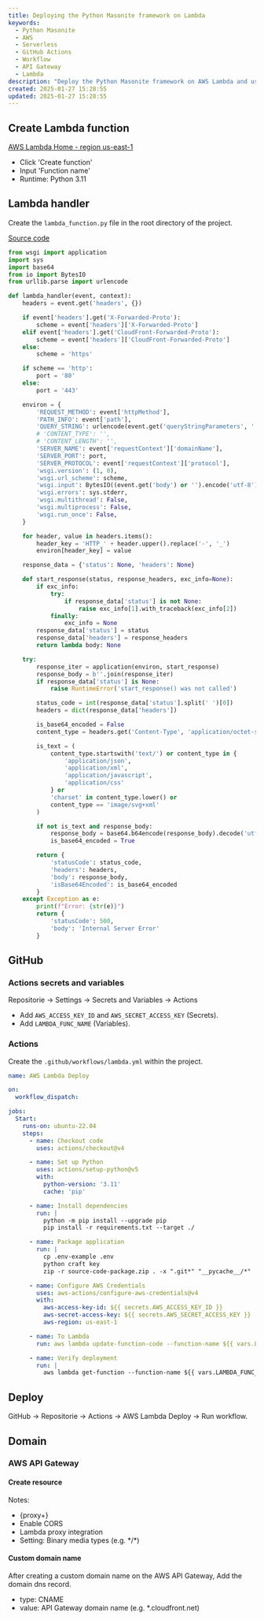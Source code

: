 ```yaml
---
title: Deploying the Python Masonite framework on Lambda
keywords:
  - Python Masonite
  - AWS
  - Serverless
  - GitHub Actions
  - Workflow
  - API Gateway
  - Lambda
description: "Deploy the Python Masonite framework on AWS Lambda and use GitHub for deployment. Create a Lambda function, write the Lambda entry point, and configure a GitHub workflow YAML file. Set up an API Gateway and configure the custom domain for access."
created: 2025-01-27 15:28:55
updated: 2025-01-27 15:28:55
---
```


## Create Lambda function

[AWS Lambda Home - region us-east-1](https://us-east-1.console.aws.amazon.com/lambda/home?region=us-east-1#/functions)

- Click 'Create function'
- Input 'Function name'
- Runtime: Python 3.11

## Lambda handler

Create the `lambda_function.py` file in the root directory of the project.

[Source code](https://github.com/chris1ding1/on-serverless)

```python
from wsgi import application
import sys
import base64
from io import BytesIO
from urllib.parse import urlencode

def lambda_handler(event, context):
    headers = event.get('headers', {})

    if event['headers'].get('X-Forwarded-Proto'):
        scheme = event['headers']['X-Forwarded-Proto']
    elif event['headers'].get('CloudFront-Forwarded-Proto'):
        scheme = event['headers']['CloudFront-Forwarded-Proto']
    else:
        scheme = 'https'

    if scheme == 'http':
        port = '80'
    else:
        port = '443'

    environ = {
        'REQUEST_METHOD': event['httpMethod'],
        'PATH_INFO': event['path'],
        'QUERY_STRING': urlencode(event.get('queryStringParameters', '') or ''),
        # 'CONTENT_TYPE': '',
        # 'CONTENT_LENGTH': '',
        'SERVER_NAME': event['requestContext']['domainName'],
        'SERVER_PORT': port,
        'SERVER_PROTOCOL': event['requestContext']['protocol'],
        'wsgi.version': (1, 0),
        'wsgi.url_scheme': scheme,
        'wsgi.input': BytesIO((event.get('body') or '').encode('utf-8')),
        'wsgi.errors': sys.stderr,
        'wsgi.multithread': False,
        'wsgi.multiprocess': False,
        'wsgi.run_once': False,
    }

    for header, value in headers.items():
        header_key = 'HTTP_' + header.upper().replace('-', '_')
        environ[header_key] = value

    response_data = {'status': None, 'headers': None}

    def start_response(status, response_headers, exc_info=None):
        if exc_info:
            try:
                if response_data['status'] is not None:
                    raise exc_info[1].with_traceback(exc_info[2])
            finally:
                exc_info = None
        response_data['status'] = status
        response_data['headers'] = response_headers
        return lambda body: None

    try:
        response_iter = application(environ, start_response)
        response_body = b''.join(response_iter)
        if response_data['status'] is None:
            raise RuntimeError('start_response() was not called')

        status_code = int(response_data['status'].split(' ')[0])
        headers = dict(response_data['headers'])

        is_base64_encoded = False
        content_type = headers.get('Content-Type', 'application/octet-stream')

        is_text = (
            content_type.startswith('text/') or content_type in {
                'application/json',
                'application/xml',
                'application/javascript',
                'application/css'
            } or
            'charset' in content_type.lower() or
            content_type == 'image/svg+xml'
        )

        if not is_text and response_body:
            response_body = base64.b64encode(response_body).decode('utf-8')
            is_base64_encoded = True

        return {
            'statusCode': status_code,
            'headers': headers,
            'body': response_body,
            'isBase64Encoded': is_base64_encoded
        }
    except Exception as e:
        print(f"Error: {str(e)}")
        return {
            'statusCode': 500,
            'body': 'Internal Server Error'
        }
```

## GitHub

### Actions secrets and variables

Repositorie -> Settings -> Secrets and Variables -> Actions

- Add `AWS_ACCESS_KEY_ID` and `AWS_SECRET_ACCESS_KEY` (Secrets).
- Add `LAMBDA_FUNC_NAME` (Variables).

### Actions

Create the `.github/workflows/lambda.yml` within the project.

```yml
name: AWS Lambda Deploy

on:
  workflow_dispatch:

jobs:
  Start:
    runs-on: ubuntu-22.04
    steps:
      - name: Checkout code
        uses: actions/checkout@v4

      - name: Set up Python
        uses: actions/setup-python@v5
        with:
          python-version: '3.11'
          cache: 'pip'

      - name: Install dependencies
        run: |
          python -m pip install --upgrade pip
          pip install -r requirements.txt --target ./

      - name: Package application
        run: |
          cp .env-example .env
          python craft key
          zip -r source-code-package.zip . -x ".git*" "__pycache__/*"

      - name: Configure AWS Credentials
        uses: aws-actions/configure-aws-credentials@v4
        with:
          aws-access-key-id: ${{ secrets.AWS_ACCESS_KEY_ID }}
          aws-secret-access-key: ${{ secrets.AWS_SECRET_ACCESS_KEY }}
          aws-region: us-east-1

      - name: To Lambda
        run: aws lambda update-function-code --function-name ${{ vars.LAMBDA_FUNC_NAME }} --zip-file fileb://source-code-package.zip

      - name: Verify deployment
        run: |
          aws lambda get-function --function-name ${{ vars.LAMBDA_FUNC_NAME }} --query 'Configuration.[LastModified, State, LastUpdateStatus]' --output table
```

## Deploy

GitHub -> Repositorie -> Actions -> AWS Lambda Deploy -> Run workflow.

## Domain

### AWS API Gateway

#### Create resource

Notes:

- {proxy+}
- Enable CORS
- Lambda proxy integration
- Setting: Binary media types (e.g. \*/\*)

#### Custom domain name

After creating a custom domain name on the AWS API Gateway, Add the domain dns record.

- type: CNAME
- value: API Gateway domain name (e.g. *.cloudfront.net)
